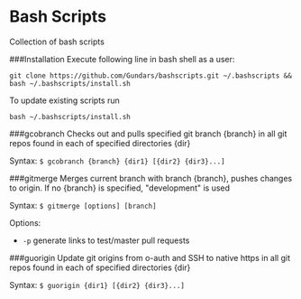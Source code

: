 Bash Scripts
===========
Collection of bash scripts

###Installation
Execute following line in bash shell as a user:
```
git clone https://github.com/Gundars/bashscripts.git ~/.bashscripts && bash ~/.bashscripts/install.sh
```
To update existing scripts run
```
bash ~/.bashscripts/install.sh
```

###gcobranch
Checks out and pulls specified git branch {branch} in all git repos found in each of specified directories {dir}

Syntax: `$ gcobranch {branch} {dir1} [{dir2} {dir3}...]`

###gitmerge
Merges current branch with branch {branch}, pushes changes to origin. If no {branch} is specified, "development" is used

Syntax: `$ gitmerge [options] [branch]`

Options:
- `-p`  generate links to test/master pull requests

###guorigin
Update git origins from o-auth and SSH to native https in all git repos found in each of specified directories {dir}

Syntax: `$ guorigin {dir1} [{dir2} {dir3}...]`
